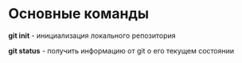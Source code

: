 # Основные команды

**git init** - инициализация локального репозитория

**git status** - получить информацию от git о его текущем состоянии
